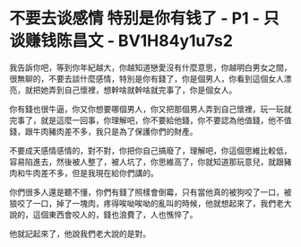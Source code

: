 # 不要去谈感情 特别是你有钱了 - P1 - 只谈赚钱陈昌文 - BV1H84y1u7s2

我告訴你吧，等到你年紀越大，你越知道戀愛沒有什麼意思，你越明白男女之間，很無聊的，不要去談什麼感情，特別是你有錢了，你是個男人，你看到這個女人漂亮，就把她弄到自己懷裡，想幹啥就幹啥就完事了，你是個女人。

你有錢也很牛逼，你又你想要哪個男人，你又把那個男人弄到自己懷裡，玩一玩就完事了，就是這麼一回事，你理解吧，你不要給他錢，你不要認為他值錢，他不值錢，跟牛肉豬肉差不多，我只是為了保護你們的財產。

不要成天感情感情的，對不對，你把你自己搞廢了，理解吧，你這個思維比較低，容易陷進去，然後被人整了，被人坑了，你思維高了，你就知道那玩意兒，就跟豬肉和牛肉差不多，但是我現在給你們講的。

你們很多人還是聽不懂，你們有錢了照樣會倒霉，只有當他真的被狗咬了一口，被狼咬了一口，掉了一塊肉，疼得唉呦唉呦的亂叫的時候，他就想起來了，我們老大說的，這個東西會咬人的，錢也浪費了，人也憔悴了。

他就記起來了，他說我們老大說的是對。